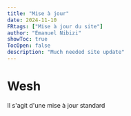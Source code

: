 ```yaml
---
title: "Mise à jour"
date: 2024-11-10
FRtags: ["Mise à jour du site"]
author: "Emanuel Nibizi"
showToc: true
TocOpen: false
description: "Much needed site update"
---
```


# Wesh
Il s'agit d'une mise à jour standard
